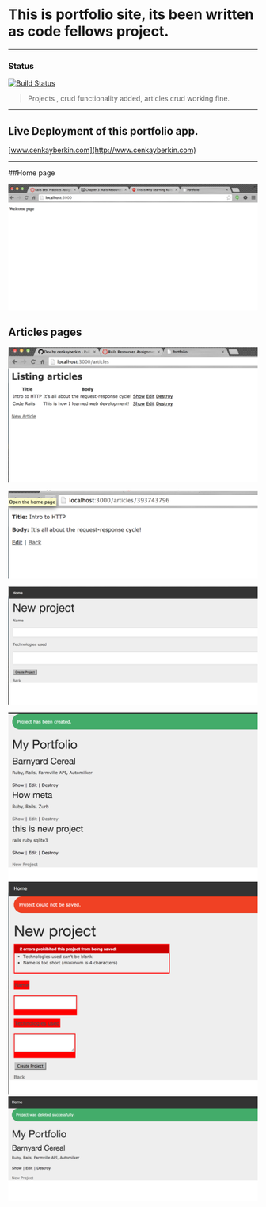 # This is portfolio site, its been written as code fellows project.
----

### Status
[![Build Status](https://travis-ci.org/simkimsia/UtilityBehaviors.png)](https://travis-ci.org/simkimsia/UtilityBehaviors)

>Projects , crud functionality added, articles crud working fine.

----

Live Deployment of this portfolio app.
----
[www.cenkayberkin.com](http://www.cenkayberkin.com)

----

##Home page

![alt tag](https://github.com/cenkayberkin/portfolio/blob/dev/Screen%20Shot%202014-09-16%20at%204.16.20%20PM.png)

## Articles pages

![alt tag](https://github.com/cenkayberkin/portfolio/blob/dev/Screen%20Shot%202014-09-17%20at%205.54.27%20PM.png)

![alt tag](https://github.com/cenkayberkin/portfolio/blob/dev/Screen%20Shot%202014-09-17%20at%205.54.38%20PM.png)

![alt tag](https://github.com/cenkayberkin/portfolio/blob/dev/Screen%20Shot%202014-09-23%20at%201.00.13%20PM.png)

![alt tag](https://github.com/cenkayberkin/portfolio/blob/dev/Screen%20Shot%202014-09-23%20at%201.00.31%20PM.png)
![alt tag](https://github.com/cenkayberkin/portfolio/blob/dev/Screen%20Shot%202014-09-23%20at%201.00.38%20PM.png)
![alt tag](https://github.com/cenkayberkin/portfolio/blob/dev/Screen%20Shot%202014-09-23%20at%2012.59.42%20PM.png)
